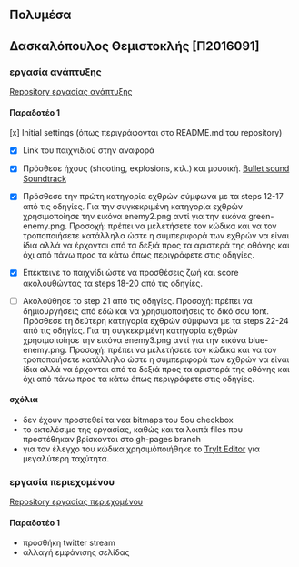 ##  Πολυμέσα 

## Δασκαλόπουλος Θεμιστοκλής [Π2016091]

  
###  εργασία ανάπτυξης 

[Repository εργασίας ανάπτυξης](https://github.com/ThemDask/Shooter/tree/gh-pages)



#### Παραδοτέο 1

[x] Initial settings (όπως περιγράφονται στο README.md του repository)  
- [x] Link του παιχνιδιού στην αναφορά
 - [x] Πρόσθεσε ήχους (shooting, explosions, κτλ.) και μουσική.
 [Bullet sound](http://soundbible.com/1949-Pew-Pew.html)
 [Soundtrack](https://www.youtube.com/watch?v=W4VTq0sa9yg)
 
 - [x] Πρόσθεσε την πρώτη κατηγορία εχθρών σύμφωνα με τα steps 12-17 από τις οδηγίες. Για την συγκεκριμένη κατηγορία εχθρών χρησιμοποίησε την εικόνα enemy2.png αντί για την εικόνα green-enemy.png. Προσοχή: πρέπει να μελετήσετε τον κώδικα και να τον τροποποιήσετε κατάλληλα ώστε η συμπεριφορά των εχθρών να είναι ίδια αλλά να έρχονται από τα δεξιά προς τα αριστερά της οθόνης και όχι από πάνω προς τα κάτω όπως περιγράφετε στις οδηγίες.
  
 - [x] Επέκτεινε το παιχνίδι ώστε να προσθέσεις ζωή και score ακολουθώντας τα steps 18-20 από τις οδηγίες.
 
 - [ ] Ακολούθησε το step 21 από τις οδηγίες. Προσοχή: πρέπει να δημιουργήσεις από εδώ και να χρησιμοποιήσεις το δικό σου font. Πρόσθεσε τη δεύτερη κατηγορία εχθρών σύμφωνα με τα steps 22-24 από τις οδηγίες. Για τη συγκεκριμένη κατηγορία εχθρών χρησιμοποίησε την εικόνα enemy3.png αντί για την εικόνα blue-enemy.png. Προσοχή: πρέπει να μελετήσετε τον κώδικα και να τον τροποποιήσετε κατάλληλα ώστε η συμπεριφορά των εχθρών να είναι ίδια αλλά να έρχονται από τα δεξιά προς τα αριστερά της οθόνης και όχι από πάνω προς τα κάτω όπως περιγράφετε στις οδηγίες.
 
 #### σχόλια
 - δεν έχουν προστεθεί τα νεα bitmaps του 5ου checkbox
 - το εκτελέσιμο της εργασίας, καθώς και τα λοιπά files που προστέθηκαν βρίσκονται στο gh-pages branch
 - για τον έλεγχο του κώδικα χρησιμόποιήθηκε το [TryIt Editor](https://www.w3schools.com/html/tryit.asp?filename=tryhtml_intro) για        μεγαλύτερη ταχύτητα.



###  εργασία περιεχομένου 

[Repository εργασίας περιεχομένου](https://github.com/ThemDask/gr)

#### Παραδοτέο 1


* προσθήκη twitter stream
* αλλαγή εμφάνισης σελίδας 
